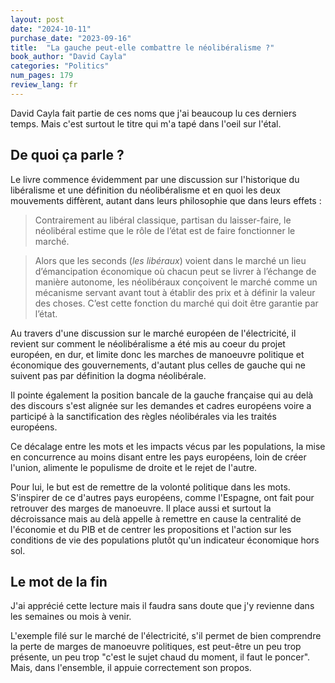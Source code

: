 ```yaml
---
layout: post
date: "2024-10-11"
purchase_date: "2023-09-16"
title:  "La gauche peut-elle combattre le néolibéralisme ?"
book_author: "David Cayla"
categories: "Politics"
num_pages: 179 
review_lang: fr
---
```


David Cayla fait partie de ces noms que j'ai beaucoup lu ces derniers temps. Mais c'est surtout le titre qui m'a tapé dans l'oeil sur l'étal.

## De quoi ça parle ?

Le livre commence évidemment par une discussion sur l'historique du libéralisme et une définition du néolibéralisme et en quoi les deux mouvements diffèrent, autant dans leurs philosophie que dans leurs effets :

> Contrairement au libéral classique, partisan du laisser-faire, le néolibéral estime que le rôle de l’état est de faire fonctionner le marché.

> Alors que les seconds (*les libéraux*) voient dans le marché un lieu d’émancipation économique où chacun peut se livrer à l’échange de manière autonome, les néolibéraux conçoivent le marché comme un mécanisme servant avant tout à établir des prix et à définir la valeur des choses. C’est cette fonction du marché qui doit être garantie par l’état.

Au travers d'une discussion sur le marché européen de l'électricité, il revient sur comment le néolibéralisme a été mis au coeur du projet européen, en dur, et limite donc les marches de manoeuvre politique et économique des gouvernements, d'autant plus celles de gauche qui ne suivent pas par définition la dogma néolibérale.

Il pointe également la position bancale de la gauche française qui au delà des discours s'est alignée sur les demandes et cadres européens voire a participé à la sanctification des règles néolibérales via les traités européens.

Ce décalage entre les mots et les impacts vécus par les populations, la mise en concurrence au moins disant entre les pays européens, loin de créer l'union, alimente le populisme de droite et le rejet de l'autre.

Pour lui, le but est de remettre de la volonté politique dans les mots. S'inspirer de ce d'autres pays européens, comme l'Espagne, ont fait pour retrouver des marges de manoeuvre. Il place aussi et surtout la décroissance mais au delà appelle à remettre en cause la centralité de l'économie et du PIB et de centrer les propositions et l'action sur les conditions de vie des populations plutôt qu'un indicateur économique hors sol.

## Le mot de la fin

J'ai apprécié cette lecture mais il faudra sans doute que j'y revienne dans les semaines ou mois à venir. 

L'exemple filé sur le marché de l'électricité, s'il permet de bien comprendre la perte de marges de manoeuvre politiques, est peut-être un peu trop présente, un peu trop "c'est le sujet chaud du moment, il faut le poncer". Mais, dans l'ensemble, il appuie correctement son propos.